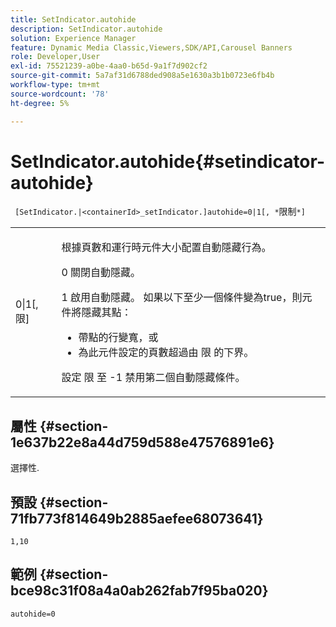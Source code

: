 ```yaml
---
title: SetIndicator.autohide
description: SetIndicator.autohide
solution: Experience Manager
feature: Dynamic Media Classic,Viewers,SDK/API,Carousel Banners
role: Developer,User
exl-id: 75521239-a0be-4aa0-b65d-9a1f7d902cf2
source-git-commit: 5a7af31d6788ded908a5e1630a3b1b0723e6fb4b
workflow-type: tm+mt
source-wordcount: '78'
ht-degree: 5%

---
```


# SetIndicator.autohide{#setindicator-autohide}

` [SetIndicator.|<containerId>_setIndicator.]autohide=0|1[, *`限制`*]`

<table id="table_0BEA0B5FFDF64E5594B534B2A87A6D88"> 
 <tbody> 
  <tr> 
   <td colname="col1"> <p> <span class="codeph">0|1[,<span class="varname"> 限</span>]</span> </p> </td> 
   <td colname="col2"> <p> 根據頁數和運行時元件大小配置自動隱藏行為。 </p> <p> <span class="codeph"> 0</span> 關閉自動隱藏。 </p> <p> <span class="codeph"> 1</span> 啟用自動隱藏。 如果以下至少一個條件變為true，則元件將隱藏其點： </p> <p> 
     <ul id="ul_A7F9C1DDC6AE44BAA348B3AD440A4EDD"> 
      <li id="li_39332158806445DF874C5A52F1331B8B">帶點的行變寬，或 </li> 
      <li id="li_E30BAC8B609147ADB8824000F5729B21">為此元件設定的頁數超過由 <span class="codeph"><span class="varname"> 限</span></span> 的下界。 </li> 
     </ul> </p> <p> 設定 <span class="codeph"><span class="varname"> 限</span></span> 至 <span class="codeph"> -1</span> 禁用第二個自動隱藏條件。 </p> </td> 
  </tr> 
 </tbody> 
</table>

## 屬性 {#section-1e637b22e8a44d759d588e47576891e6}

選擇性.

## 預設 {#section-71fb773f814649b2885aefee68073641}

`1,10`

## 範例 {#section-bce98c31f08a4a0ab262fab7f95ba020}

`autohide=0`
